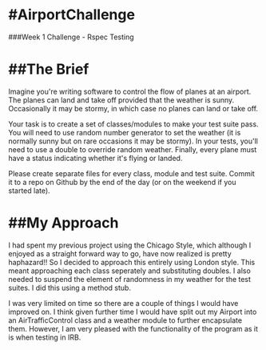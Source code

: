 #AirportChallenge
================

###Week 1 Challenge - Rspec Testing

##The Brief
==========

Imagine you're writing software to control the flow of planes at an airport. The planes can land and take off provided that the weather is sunny. Occasionally it may be stormy, in which case no planes can land or take off.

Your task is to create a set of classes/modules to make your test suite pass. You will need to use random number generator to set the weather (it is normally sunny but on rare occasions it may be stormy). In your tests, you'll need to use a double to override random weather. Finally, every plane must have a status indicating whether it's flying or landed.

Please create separate files for every class, module and test suite. Commit it to a repo on Github by the end of the day (or on the weekend if you started late).


##My Approach
============

I had spent my previous project using the Chicago Style, which although I enjoyed as a straight forward way to go, have now realized is pretty haphazard!! So I decided to approach this entirely using London style. This meant approaching each class seperately and substituting doubles. I also needed to suspend the element of randomness in my weather for the test suites. I did this using a method stub.

I was very limited on time so there are a couple of things I would have improved on. I think given further time I would have split out my Airport into an AirTrafficControl class and a weather module to further encapsulate them. However, I am very pleased with the functionality of the program as it is when testing in IRB.

